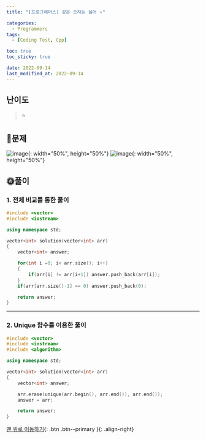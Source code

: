 ```yaml
---
title: "[프로그래머스] 같은 숫자는 싫어 ⭐"

categories:
  - Programmers
tags:
  - [Coding Test, Cpp]

toc: true
toc_sticky: true

date: 2022-09-14
last_modified_at: 2022-09-14
---
```


## 난이도

> ⭐

## 📜문제

![image](https://user-images.githubusercontent.com/81313733/190065581-cc759c59-099b-422f-a670-21d937e9baa5.png){: width="50%", height="50%"}
![image](https://user-images.githubusercontent.com/81313733/190065700-fb300ed2-5871-4bed-b7c8-4dc79c981f56.png){: width="50%", height="50%"}

## 🌞풀이

### 1. 전체 비교를 통한 풀이

```c++
#include <vector>
#include <iostream>

using namespace std;

vector<int> solution(vector<int> arr)
{
    vector<int> answer;

    for(int i =0; i< arr.size(); i++)
    {
        if(arr[i] != arr[i+1]) answer.push_back(arr[i]);
    }
    if(arr[arr.size()-1] == 0) answer.push_back(0);

    return answer;
}
```

---

### 2. Unique 함수를 이용한 풀이

```c++
#include <vector>
#include <iostream>
#include <algorithm>

using namespace std;

vector<int> solution(vector<int> arr)
{
    vector<int> answer;

    arr.erase(unique(arr.begin(), arr.end()), arr.end());
    answer = arr;

    return answer;
}
```

[맨 위로 이동하기](#){: .btn .btn--primary }{: .align-right}
